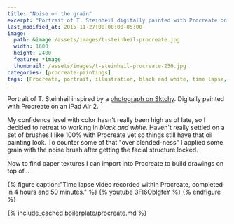 ```yaml
---
title: "Noise on the grain"
excerpt: "Portrait of T. Steinheil digitally painted with Procreate on an iPad."
last_modified_at: 2015-11-27T00:00:00-05:00
image: 
  path: &image /assets/images/t-steinheil-procreate.jpg
  width: 1600
  height: 2400
  feature: *image
  thumbnail: /assets/images/t-steinheil-procreate-250.jpg
categories: [procreate-paintings]
tags: [Procreate, portrait, illustration, black and white, time lapse, Sktchy]
---
```


Portrait of T. Steinheil inspired by a [photograph on Sktchy](https://sktchy.com/hvnEKC). Digitally painted with Procreate on an iPad Air 2. 

My confidence level with color hasn't really been high as of late, so I decided to retreat to working in *black and white*. Haven't really settled on a set of brushes I like 100% with Procreate yet so things still have that oil painting look. To counter some of that "over blended-ness" I applied some grain with the noise brush after getting the facial structure locked.

Now to find paper textures I can import into Procreate to build drawings on top of...

{% figure caption:"Time lapse video recorded within Procreate, completed in 4 hours and 50 minutes." %}
{% youtube 3FI6OblgfeY %}
{% endfigure %}

{% include_cached boilerplate/procreate.md %}
